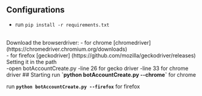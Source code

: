 ## Configurations
  - run `pip install -r requirements.txt`
<br>
Download the browserdriver:
 - for chrome [chromedriver] (https://chromedriver.chromium.org/downloads) <br>
 - for firefox [geckodriver] (https://github.com/mozilla/geckodriver/releases)
Setting it in the path<br>
  -open botAccountCreate.py
    -line 26 for gecko driver
    -line 33 for chrome driver
## Starting 
run <strong>`python botAccountCreate.py --chrome`</strong> for chrome

run <strong>`python botAccountCreate.py --firefox`</strong> for firefox 
